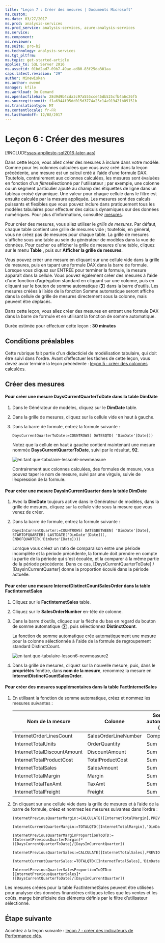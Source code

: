 ```yaml
---
title: "Leçon 7 : Créer des mesures | Documents Microsoft"
ms.custom: 
ms.date: 03/27/2017
ms.prod: analysis-services
ms.prod_service: analysis-services, azure-analysis-services
ms.service: 
ms.component: 
ms.reviewer: 
ms.suite: pro-bi
ms.technology: analysis-services
ms.tgt_pltfrm: 
ms.topic: get-started-article
applies_to: SQL Server 2016
ms.assetid: 01bd2ad7-09b7-49ae-ad80-83f25da301aa
caps.latest.revision: "29"
author: Minewiskan
ms.author: owend
manager: kfile
ms.workload: On Demand
ms.openlocfilehash: 28d9d9b4cda3c97a555cce45db525cfb4a6c26f5
ms.sourcegitcommit: f1a6944f95dd015d3774a25c14a919421b09151b
ms.translationtype: MT
ms.contentlocale: fr-FR
ms.lasthandoff: 12/08/2017
---
```

# <a name="lesson-6-create-measures"></a>Leçon 6 : Créer des mesures
[!INCLUDE[ssas-appliesto-sql2016-later-aas](../includes/ssas-appliesto-sql2016-later-aas.md)]

Dans cette leçon, vous allez créer des mesures à inclure dans votre modèle. Comme pour les colonnes calculées que vous avez créé dans la leçon précédente, une mesure est un calcul créé à l’aide d’une formule DAX. Toutefois, contrairement aux colonnes calculées, les mesures sont évaluées en fonction d'un *filtre*sélectionné par l'utilisateur ; par exemple, une colonne ou un segment particulier ajouté au champ des étiquettes de ligne dans un tableau croisé dynamique. Une valeur pour chaque cellule dans le filtre est ensuite calculée par la mesure appliquée. Les mesures sont des calculs puissants et flexibles que vous pouvez inclure dans pratiquement tous les modèles tabulaires pour effectuer des calculs dynamiques sur des données numériques. Pour plus d’informations, consultez [mesures](../analysis-services/tabular-models/measures-ssas-tabular.md).  
  
Pour créer des mesures, vous allez utiliser le *grille de mesures*. Par défaut, chaque table contient une grille de mesures vide ; toutefois, en général, vous ne créez pas de mesures pour chaque table. La grille de mesures s'affiche sous une table au sein du générateur de modèles dans la vue de données. Pour cacher ou afficher la grille de mesures d'une table, cliquez sur le menu **Table** , puis sur **Afficher la grille de mesures**.  
  
Vous pouvez créer une mesure en cliquant sur une cellule vide dans la grille de mesures, puis en tapant une formule DAX dans la barre de formule. Lorsque vous cliquez sur ENTRÉE pour terminer la formule, la mesure apparaît dans la cellule. Vous pouvez également créer des mesures à l’aide d’une fonction d’agrégation standard en cliquant sur une colonne, puis en cliquant sur le bouton de somme automatique (**∑**) dans la barre d’outils. Les mesures créées à l’aide de la fonction Somme automatique seront affiche dans la cellule de grille de mesures directement sous la colonne, mais peuvent être déplacés.  
  
Dans cette leçon, vous allez créer des mesures en entrant une formule DAX dans la barre de formule et en utilisant la fonction de somme automatique.  
  
Durée estimée pour effectuer cette leçon : **30 minutes**  
  
## <a name="prerequisites"></a>Conditions préalables  
Cette rubrique fait partie d'un didacticiel de modélisation tabulaire, qui doit être suivi dans l'ordre. Avant d’effectuer les tâches de cette leçon, vous devez avoir terminé la leçon précédente : [leçon 5 : créer des colonnes calculées](../analysis-services/lesson-5-create-calculated-columns.md).  
  
## <a name="create-measures"></a>Créer des mesures  
  
#### <a name="to-create-a-dayscurrentquartertodate-measure-in-the-dimdate-table"></a>Pour créer une mesure DaysCurrentQuarterToDate dans la table DimDate  
  
1.  Dans le Générateur de modèles, cliquez sur le **DimDate** table.  
  
2.  Dans la grille de mesures, cliquez sur la cellule vide en haut à gauche.  
  
3.  Dans la barre de formule, entrez la formule suivante :  
  
    ```
    DaysCurrentQuarterToDate:=COUNTROWS( DATESQTD( 'DimDate'[Date])) 
    ```
  
    Notez que la cellule en haut à gauche contient maintenant une mesure nommée **DaysCurrentQuarterToDate**, suivi par le résultat, **92**.
    
      ![en tant que-tabulaire-lesson6-newmeasure](../analysis-services/media/as-tabular-lesson6-newmeasure.png) 
    
    Contrairement aux colonnes calculées, des formules de mesure, vous pouvez taper le nom de mesure, suivi par une virgule, suivie de l’expression de la formule.

  
#### <a name="to-create-a-daysincurrentquarter-measure-in-the-dimdate-table"></a>Pour créer une mesure DaysInCurrentQuarter dans la table DimDate  
  
1.  Avec la **DimDate** toujours active dans le Générateur de modèles, dans la grille de mesures, cliquez sur la cellule vide sous la mesure que vous venez de créer.  
  
2.  Dans la barre de formule, entrez la formule suivante :  
  
    ```
    DaysInCurrentQuarter:=COUNTROWS( DATESBETWEEN( 'DimDate'[Date], STARTOFQUARTER( LASTDATE('DimDate'[Date])), ENDOFQUARTER('DimDate'[Date])))
    ```
  
    Lorsque vous créez un ratio de comparaison entre une période incomplète et la période précédente, la formule doit prendre en compte la partie de la période qui s'est écoulée, et la comparer à la même partie de la période précédente. Dans ce cas, [DaysCurrentQuarterToDate] / [DaysInCurrentQuarter] donne la proportion écoulé dans la période actuelle.  
  
#### <a name="to-create-an-internetdistinctcountsalesorder-measure-in-the-factinternetsales-table"></a>Pour créer une mesure InternetDistinctCountSalesOrder dans la table FactInternetSales  
  
1.  Cliquez sur le **FactInternetSales** table.   
  
2.  Cliquez sur le **SalesOrderNumber** en-tête de colonne.  
  
3.  Dans la barre d’outils, cliquez sur la flèche du bas en regard du bouton de somme automatique (**∑**), puis sélectionnez **DistinctCount**.  
  
    La fonction de somme automatique crée automatiquement une mesure pour la colonne sélectionnée à l'aide de la formule de regroupement standard DistinctCount.  
    
       ![en tant que-tabulaire-lesson6-newmeasure2](../analysis-services/media/as-tabular-lesson6-newmeasure2.png)
  
4.  Dans la grille de mesures, cliquez sur la nouvelle mesure, puis, dans le **propriétés** fenêtre, dans **nom de la mesure**, renommez la mesure en **InternetDistinctCountSalesOrder**. 
 
  
#### <a name="to-create-additional-measures-in-the-factinternetsales-table"></a>Pour créer des mesures supplémentaires dans la table FactInternetSales  
  
1.  En utilisant la fonction de somme automatique, créez et nommez les mesures suivantes :  
  
    |Nom de la mesure|Colonne|Somme automatique (∑)|Formule|  
    |----------------|----------|-----------------|-----------|  
    |InternetOrderLinesCount|SalesOrderLineNumber|Compter|=COUNTA([SalesOrderLineNumber])|  
    |InternetTotalUnits|OrderQuantity|Sum|=SUM([OrderQuantity])|  
    |InternetTotalDiscountAmount|DiscountAmount|Sum|=SUM([DiscountAmount])|  
    |InternetTotalProductCost|TotalProductCost|Sum|=SUM([TotalProductCost])|  
    |InternetTotalSales|SalesAmount|Sum|=SUM([SalesAmount])|  
    |InternetTotalMargin|Margin|Sum|=SUM([Margin])|  
    |InternetTotalTaxAmt|TaxAmt|Sum|=SUM([TaxAmt])|  
    |InternetTotalFreight|Freight|Sum|=SUM([Freight])|  
  
2.  En cliquant sur une cellule vide dans la grille de mesures et à l’aide de la barre de formule, créez et nommez les mesures suivantes dans l’ordre :  
  
      ```
      InternetPreviousQuarterMargin:=CALCULATE([InternetTotalMargin],PREVIOUSQUARTER('DimDate'[Date]))
      ```
      
      ```
      InternetCurrentQuarterMargin:=TOTALQTD([InternetTotalMargin],'DimDate'[Date])
      ```
  
      ```
      InternetPreviousQuarterMarginProportionToQTD:=[InternetPreviousQuarterMargin]*([DaysCurrentQuarterToDate]/[DaysInCurrentQuarter])
      ```
  
      ```
      InternetPreviousQuarterSales:=CALCULATE([InternetTotalSales],PREVIOUSQUARTER('DimDate'[Date]))
      ```
  
      ```
      InternetCurrentQuarterSales:=TOTALQTD([InternetTotalSales],'DimDate'[Date])
      ```
      
      ```
      InternetPreviousQuarterSalesProportionToQTD:=[InternetPreviousQuarterSales]*([DaysCurrentQuarterToDate]/[DaysInCurrentQuarter])
      ```
  
Les mesures créées pour la table FactInternetSales peuvent être utilisées pour analyser des données financières critiques telles que les ventes et les coûts, marge bénéficiaire des éléments définis par le filtre d’utilisateur sélectionné.  
  
## <a name="whats-next"></a>Étape suivante
Accédez à la leçon suivante : [leçon 7 : créer des indicateurs de Performance clés](../analysis-services/lesson-7-create-key-performance-indicators.md).  

  
